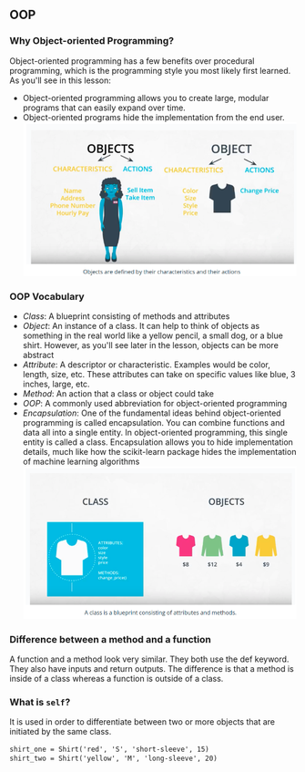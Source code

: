 ## OOP
### Why Object-oriented Programming?
Object-oriented programming has a few benefits over procedural programming, which is the programming style you most likely first learned. As you'll see in this lesson:
* Object-oriented programming allows you to create large, modular programs that can easily expand over time.
* Object-oriented programs hide the implementation from the end user.
![oop](screenshots/oop_1.png "object-oriented programming")
### OOP Vocabulary
* *Class*: A blueprint consisting of methods and attributes
* *Object*: An instance of a class. It can help to think of objects as something in the real world like a yellow pencil, a small dog, or a blue shirt. However, as you'll see later in the lesson, objects can be more abstract
* *Attribute*: A descriptor or characteristic. Examples would be color, length, size, etc. These attributes can take on specific values like blue, 3 inches, large, etc.
* *Method*: An action that a class or object could take
* *OOP*: A commonly used abbreviation for object-oriented programming
* *Encapsulation*: One of the fundamental ideas behind object-oriented programming is called encapsulation. You can combine functions and data all into a single entity. In object-oriented programming, this single entity is called a class. Encapsulation allows you to hide implementation details, much like how the scikit-learn package hides the implementation of machine learning algorithms 
![oop](screenshots/oop_2.png "oop 2")
### Difference between a method and a function
A function and a method look very similar. They both use the def keyword. They also have inputs and return outputs. The difference is that a method is inside of a class whereas a function is outside of a class.
### What is ```self```?
It is used in order to differentiate between two or more objects that are initiated by the same class.
```
shirt_one = Shirt('red', 'S', 'short-sleeve', 15)
shirt_two = Shirt('yellow', 'M', 'long-sleeve', 20)
```

